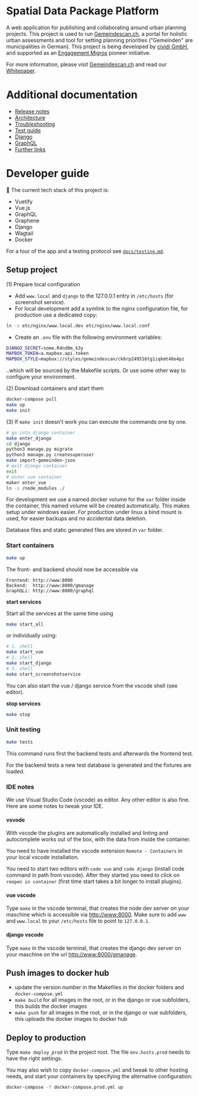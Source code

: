 # Spatial Data Package Platform

A web application for publishing and collaborating around urban planning projects. This project is used to run [Gemeindescan.ch](https://gemeindescan.ch), a portal for holistic urban assessments and tool for setting planning priorities ("Gemeinden" are municipalities in German). This project is being developed by [cividi GmbH](https://cividi.ch), and supported as an [Engagement Migros](https://www.engagement-migros.ch/en/pioneers/cividi) pioneer initiative.

For more information, please visit [Gemeindescan.ch](https://gemeindescan.ch) and read our [Whitepaper](https://github.com/cividi/whitepaper).

# Additional documentation

- [Release notes](./RELEASE.md)
- [Architecture](./docs/architecture.md)
- [Troubleshooting](./docs/troubleshooting.md)
- [Test guide](./docs/testing.md)
- [Django](./docs/django.md)
- [GraphQL](./docs/graphql.md)
- [Further links](./docs/links.md)

# Developer guide

:construction: The current tech stack of this project is:

- Vuetify
- Vue.js
- GraphQL
- Graphene
- Django
- Wagtail
- Docker

For a tour of the app and a testing protocol see [`docs/testing.md`](./docs/testing.md).

## Setup project

(1) Prepare local configuration

- Add `www.local` and `django` to the 127.0.0.1 entry in `/etc/hosts` (for screenshot service).
- For local development add a symlink to the nginx configuration file, for production use a dedicated copy:
```bash
ln -s etc/nginx/www.local.dev etc/nginx/www.local.conf
```
- Create an `.env` file with the following environment variables:
```bash
DJANGO_SECRET=some.R4nd0m_k3y
MAPBOX_TOKEN=a.mapbox.api.token
MAPBOX_STYLE=mapbox://styles/gemeindescan/ck6rp249516tg1iqkmt48o4pz
```
..which will be sourced by the Makefile scripts. Or use some other way to configure your environment.

(2) Download containers and start them

```bash
docker-compose pull
make up
make init
```

(3) If `make init` doesn't work you can execute the commands one by one.

```bash
# go into django container
make enter_django
cd django
python3 manage.py migrate
python3 manage.py createsuperuser
make import-gemeinden-json
# exit django container
exit
# enter vue container
maker enter_vue
ln -s /node_modules ./
```

For development we use a named docker volume for the `var` folder inside the container, this named
volume will be created automatically. This makes setup under windows easier.
For production under linux a bind mount is used, for easier backups and no accidental data deletion.

Database files and static generated files are stored in `var` folder.

### Start containers

```bash
make up
```

The front- and backend should now be accessible via

```
Frontend: http://www:8000
Backend:  http://www:8000/gmanage
GraphQLi: http://www:8000/graphql
```

**start services**

Start all the services at the same time using

```bash
make start_all
```

or individually using:

```bash
# 1. shell
make start_vue
# 2. shell
make start_django
# 3. shell
make start_screenshotservice
```

You can also start the vue / django service from the vscode shell (see editor).

**stop services**

```bash
make stop
```

### Unit testing

```bash
make tests
```

This command runs first the backend tests and afterwards the frontend test.

For the backend tests a new test database is generated and the fixtures are loaded.


### IDE notes

We use Visual Studio Code (vscode) as editor. Any other editor is also fine. Here are some notes to tweak your IDE.

#### vsvode

With vscode the plugins are automatically installed and linting and autocomplete works out of the box,
with the data from inside the container.

You need to have installed the vscode extension `Remote - Containers` in your local vscode installation.

You need to start two editors with `code vue` and `code django` (install code command in path from vscode).
After they started you need to click on `reopen in container` (first time start takes a bit longer to install plugins).

#### vue vscode

Type `make` in the vscode terminal, that creates the node dev server on your maschine which is accessible via [http://www:8000](http://www:8000). Make sure to add `www` and `www.local` to your `/etc/hosts` file to point to `127.0.0.1`.

#### django vscode

Type `make` in the vscode terminal, that creates the django dev server on your maschine on the url [http://www:8000/gmanage](http://www:8000/gmanage).

## Push images to docker hub

- update the version number in the Makefiles in the docker folders and `docker-compose.yml`
- `make build` for all images in the root, or in the django or vue subfolders, this builds the docker images
- `make push` for all images in the root, or in the django or vue subfolders, this uploads the docker images to docker hub

## Deploy to production

Type `make deploy_prod` in the project root. The file `env.hosts.prod` needs to have the right settings.

You may also wish to copy `docker-compose.yml` and tweak to other hosting needs, and start your containers by specifying the alternative configuration:

```bash
docker-compose -f docker-compose.prod.yml up
```
